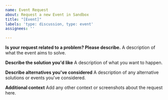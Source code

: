 ```yaml
---
name: Event Request
about: Request a new Event in Sandbox
title: "[Event]"
labels: 'type: discussion, type: event'
assignees: ''

---
```


**Is your request related to a problem? Please describe.**
A description of what the event aims to solve.

**Describe the solution you'd like**
A description of what you want to happen.

**Describe alternatives you've considered**
A description of any alternative solutions or events you've considered.

**Additional context**
Add any other context or screenshots about the request here.
